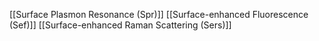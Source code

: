 [[Surface Plasmon Resonance (Spr)]]
[[Surface-enhanced Fluorescence (Sef)]]
[[Surface-enhanced Raman Scattering (Sers)]]
